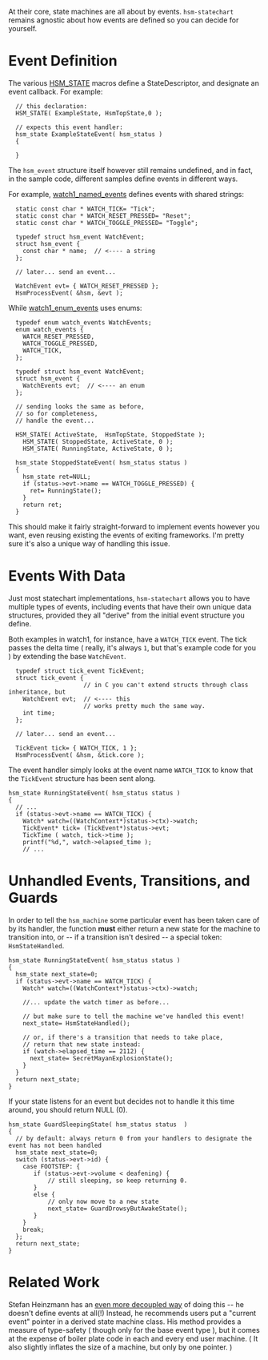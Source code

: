 At their core, state machines are all about by events. `hsm-statechart` remains agnostic about how events are defined so you can decide for yourself.



# Event Definition #

The various [HSM\_STATE](http://code.google.com/p/hsm-statechart/source/browse/hsm/hsm_state.h) macros define a StateDescriptor, and designate an event callback. For example:
```
  // this declaration:
  HSM_STATE( ExampleState, HsmTopState,0 );

  // expects this event handler:
  hsm_state ExampleStateEvent( hsm_status )
  {
    
  }
```

The `hsm_event` structure itself however still remains undefined, and in fact, in the sample code, different samples define events in different ways.

For example, [watch1\_named\_events](http://code.google.com/p/hsm-statechart/source/browse/samples/watch1_named_events.c) defines events with shared strings:
```
  static const char * WATCH_TICK= "Tick";
  static const char * WATCH_RESET_PRESSED= "Reset";
  static const char * WATCH_TOGGLE_PRESSED= "Toggle";

  typedef struct hsm_event WatchEvent;
  struct hsm_event {
    const char * name;  // <---- a string
  };  
  
  // later... send an event...
 
  WatchEvent evt= { WATCH_RESET_PRESSED };
  HsmProcessEvent( &hsm, &evt );

```

While [watch1\_enum\_events](http://code.google.com/p/hsm-statechart/source/browse/samples/watch1_enum_events.c) uses enums:

```
  typedef enum watch_events WatchEvents;
  enum watch_events {
    WATCH_RESET_PRESSED,
    WATCH_TOGGLE_PRESSED,
    WATCH_TICK,
  };

  typedef struct hsm_event WatchEvent;
  struct hsm_event {
    WatchEvents evt;  // <---- an enum
  };
  
  // sending looks the same as before,
  // so for completeness, 
  // handle the event...

  HSM_STATE( ActiveState,  HsmTopState, StoppedState );
    HSM_STATE( StoppedState, ActiveState, 0 );
    HSM_STATE( RunningState, ActiveState, 0 );

  hsm_state StoppedStateEvent( hsm_status status )
  {
    hsm_state ret=NULL;
    if (status->evt->name == WATCH_TOGGLE_PRESSED) {
      ret= RunningState();
    }            
    return ret;
  }
```

This should make it fairly straight-forward to implement events however you want, even reusing existing the events of exiting frameworks.  I'm pretty sure it's also a unique way of handling this issue.

# Events With Data #

Just most statechart implementations, `hsm-statechart` allows you to have multiple types of events, including events that have their own unique data structures, provided they all "derive" from the initial event structure you define.

Both examples in watch1, for instance, have a `WATCH_TICK` event. The tick passes the delta time ( really, it's always `1`, but that's example code for you ) by extending the base `WatchEvent`.

```
  typedef struct tick_event TickEvent;
  struct tick_event {
                     // in C you can't extend structs through class inheritance, but 
    WatchEvent evt;  // <---- this 
                     // works pretty much the same way.
    int time;
  };
  
  // later... send an event...
  
  TickEvent tick= { WATCH_TICK, 1 };
  HsmProcessEvent( &hsm, &tick.core );
```

The event handler simply looks at the event name `WATCH_TICK` to know that the `TickEvent` structure has been sent along.

```
hsm_state RunningStateEvent( hsm_status status )
{
  // ...
  if (status->evt->name == WATCH_TICK) {
    Watch* watch=((WatchContext*)status->ctx)->watch;
    TickEvent* tick= (TickEvent*)status->evt;
    TickTime ( watch, tick->time );
    printf("%d,", watch->elapsed_time );
    // ...
```

# Unhandled Events, Transitions, and Guards #

In order to tell the `hsm_machine` some particular event has been taken care of by its handler, the function **must** either return a new state for the machine to transition into, or -- if a transition isn't desired -- a special token: `HsmStateHandled`.

```
hsm_state RunningStateEvent( hsm_status status )
{
  hsm_state next_state=0;
  if (status->evt->name == WATCH_TICK) {
    Watch* watch=((WatchContext*)status->ctx)->watch;

    //... update the watch timer as before...
    
    // but make sure to tell the machine we've handled this event! 
    next_state= HsmStateHandled();

    // or, if there's a transition that needs to take place,
    // return that new state instead:
    if (watch->elapsed_time == 2112) {
      next_state= SecretMayanExplosionState();
    }
  }
  return next_state;
}
```

If your state listens for an event but decides not to handle it this time around, you should return NULL (0).

```
hsm_state GuardSleepingState( hsm_status status  )
{
  // by default: always return 0 from your handlers to designate the event has not been handled
  hsm_state next_state=0;
  switch (status->evt->id) {
    case FOOTSTEP: {
       if (status->evt->volume < deafening) {
           // still sleeping, so keep returning 0.
       }
       else {
           // only now move to a new state
           next_state= GuardDrowsyButAwakeState();  
       }
    }
    break;
  };
  return next_state;
}
```


# Related Work #

Stefan Heinzmann has an [even more decoupled way](http://accu.org/index.php/journals/252) of doing this -- he doesn't define events at all(!) Instead, he recommends users put a "current event" pointer in a derived state machine class. His method provides a measure of type-safety ( though only for the base event type ), but it comes at the expense of boiler plate code in each and every end user machine. ( It also slightly inflates the size of a machine, but only by one pointer. )
